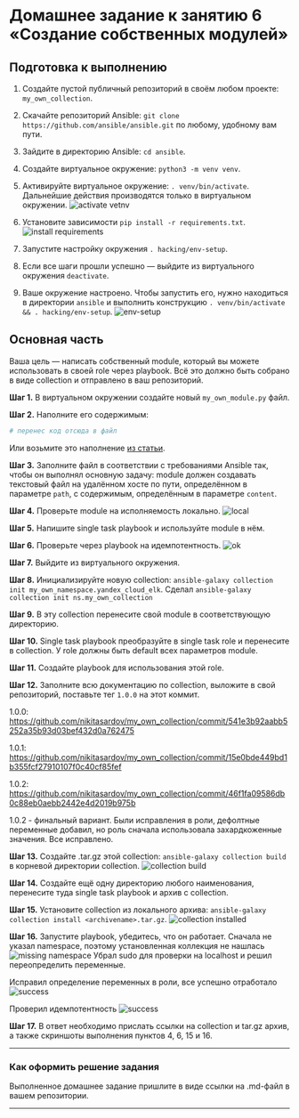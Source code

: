 # Домашнее задание к занятию 6 «Создание собственных модулей»

## Подготовка к выполнению

1. Создайте пустой публичный репозиторий в своём любом проекте: `my_own_collection`.
2. Скачайте репозиторий Ansible: `git clone https://github.com/ansible/ansible.git` по любому, удобному вам пути.
3. Зайдите в директорию Ansible: `cd ansible`.
4. Создайте виртуальное окружение: `python3 -m venv venv`.
5. Активируйте виртуальное окружение: `. venv/bin/activate`. Дальнейшие действия производятся только в виртуальном окружении.
![activate vetnv](https://i.postimg.cc/kgYQjgYH/2025-10-02-07-35.png)

6. Установите зависимости `pip install -r requirements.txt`.
![install requirements](https://i.postimg.cc/Z5QN8D0w/2025-10-02-07-37.png)

7. Запустите настройку окружения `. hacking/env-setup`.
8. Если все шаги прошли успешно — выйдите из виртуального окружения `deactivate`.
9.  Ваше окружение настроено. Чтобы запустить его, нужно находиться в директории `ansible` и выполнить конструкцию `. venv/bin/activate && . hacking/env-setup`.
![env-setup](https://i.postimg.cc/yxfxVkZP/2025-10-02-07-39.png)

## Основная часть

Ваша цель — написать собственный module, который вы можете использовать в своей role через playbook. Всё это должно быть собрано в виде collection и отправлено в ваш репозиторий.

**Шаг 1.** В виртуальном окружении создайте новый `my_own_module.py` файл.

**Шаг 2.** Наполните его содержимым:

```python
# перенес код отсюда в файл
```
Или возьмите это наполнение [из статьи](https://docs.ansible.com/ansible/latest/dev_guide/developing_modules_general.html#creating-a-module).

**Шаг 3.** Заполните файл в соответствии с требованиями Ansible так, чтобы он выполнял основную задачу: module должен создавать текстовый файл на удалённом хосте по пути, определённом в параметре `path`, с содержимым, определённым в параметре `content`.

**Шаг 4.** Проверьте module на исполняемость локально.
![local](https://i.postimg.cc/4ypPqRHZ/2025-10-02-11-17.png)

**Шаг 5.** Напишите single task playbook и используйте module в нём.

**Шаг 6.** Проверьте через playbook на идемпотентность.
![ok](https://i.postimg.cc/NFsGPV43/2025-10-02-12-29.png)

**Шаг 7.** Выйдите из виртуального окружения.

**Шаг 8.** Инициализируйте новую collection: `ansible-galaxy collection init my_own_namespace.yandex_cloud_elk`.
Сделал `ansible-galaxy collection init ns.my_own_collection`

**Шаг 9.** В эту collection перенесите свой module в соответствующую директорию.

**Шаг 10.** Single task playbook преобразуйте в single task role и перенесите в collection. У role должны быть default всех параметров module.

**Шаг 11.** Создайте playbook для использования этой role.

**Шаг 12.** Заполните всю документацию по collection, выложите в свой репозиторий, поставьте тег `1.0.0` на этот коммит.

1.0.0: https://github.com/nikitasardov/my_own_collection/commit/541e3b92aabb5252a35b93d03bef432d0a762475

1.0.1: https://github.com/nikitasardov/my_own_collection/commit/15e0bde449bd1b355fcf27910107f0c40cf85fef

1.0.2: https://github.com/nikitasardov/my_own_collection/commit/46f1fa09586db0c88eb0aebb2442e4d2019b975b

1.0.2 - финальный вариант. Были исправления в роли, дефолтные переменные добавил, но роль сначала использовала захардкоженные значения. Все исправлено.

**Шаг 13.** Создайте .tar.gz этой collection: `ansible-galaxy collection build` в корневой директории collection.
![collection build](https://i.postimg.cc/7hgjvYB6/2025-10-02-13-08.png)

**Шаг 14.** Создайте ещё одну директорию любого наименования, перенесите туда single task playbook и архив c collection.

**Шаг 15.** Установите collection из локального архива: `ansible-galaxy collection install <archivename>.tar.gz`.
![collection installed](https://i.postimg.cc/0QZJVpvY/2025-10-02-13-11.png)

**Шаг 16.** Запустите playbook, убедитесь, что он работает.
Сначала не указал namespace, поэтому установленная коллекция не нашлась
![missing namespace](https://i.postimg.cc/jSQq6RtD/2025-10-02-13-13.png)
Убрал sudo для проверки на localhost и решил переопределить переменные.

Исправил определение переменных в роли, все успешно отработало
![success](https://i.postimg.cc/cLKSLYLL/2025-10-02-13-40.png)

Проверил идемпотентность
![success](https://i.postimg.cc/qM3wBvdk/2025-10-02-13-42.png)


**Шаг 17.** В ответ необходимо прислать ссылки на collection и tar.gz архив, а также скриншоты выполнения пунктов 4, 6, 15 и 16.


---

### Как оформить решение задания

Выполненное домашнее задание пришлите в виде ссылки на .md-файл в вашем репозитории.

---